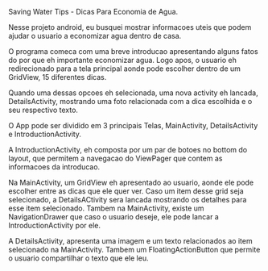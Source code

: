 Saving Water Tips - Dicas Para Economia de Agua.

Nesse projeto android, eu busquei mostrar informacoes uteis que podem ajudar o usuario a economizar agua dentro de casa.

O programa comeca com uma breve introducao apresentando alguns fatos do por que eh importante economizar agua. Logo apos, o usuario eh redirecionado para a tela principal aonde pode escolher dentro de um GridView, 15 diferentes dicas.

Quando uma dessas opcoes eh selecionada, uma nova activity eh lancada, DetailsActivity, mostrando uma foto relacionada com a dica escolhida e o seu respectivo texto.

O App pode ser dividido em 3 principais Telas, MainActivity, DetailsActivity e IntroductionActivity. 

A IntroductionActivity, eh composta por um par de botoes no bottom do layout, que permitem a navegacao do ViewPager que contem as informacoes da introducao.

Na MainActivity, um GridView eh apresentado ao usuario, aonde ele pode escolher entre as dicas que ele quer ver. Caso um item desse grid seja selecionado, a DetailsACtivity sera lancada mostrando os detalhes para esse item selecionado. Tambem na MainActivity, existe um  NavigationDrawer que caso o usuario deseje, ele pode lancar a IntroductionActivity por ele.

A DetailsActivity, apresenta uma imagem e um texto relacionados ao item selecionado na MainActivity. Tambem um FloatingActionButton que permite o usuario compartilhar o texto que ele leu.
